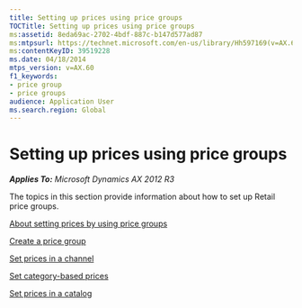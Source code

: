```yaml
---
title: Setting up prices using price groups
TOCTitle: Setting up prices using price groups
ms:assetid: 8eda69ac-2702-4bdf-887c-b147d577ad87
ms:mtpsurl: https://technet.microsoft.com/en-us/library/Hh597169(v=AX.60)
ms:contentKeyID: 39519228
ms.date: 04/18/2014
mtps_version: v=AX.60
f1_keywords:
- price group
- price groups
audience: Application User
ms.search.region: Global
---
```


# Setting up prices using price groups 


_**Applies To:** Microsoft Dynamics AX 2012 R3_

The topics in this section provide information about how to set up Retail price groups.

[About setting prices by using price groups](about-setting-prices-by-using-price-groups.md)

[Create a price group](create-a-price-group.md)

[Set prices in a channel](set-prices-in-a-channel.md)

[Set category-based prices](set-category-based-prices.md)

[Set prices in a catalog](set-prices-in-a-catalog.md)

  


